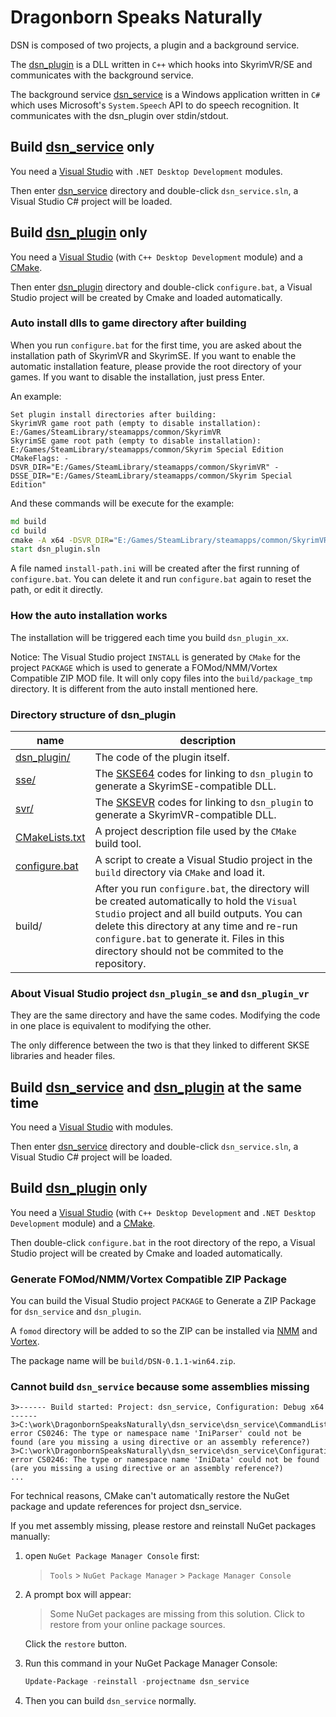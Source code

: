 Dragonborn Speaks Naturally
==============================

DSN is composed of two projects, a plugin and a background service.

The [dsn_plugin](dsn_plugin) is a DLL written in `C++` which hooks into SkyrimVR/SE and communicates with the background service.

The background service [dsn_service](dsn_service) is a Windows application written in `C#` which uses Microsoft's `System.Speech` API to do speech recognition. It communicates with the dsn_plugin over stdin/stdout.


## Build [dsn_service](dsn_service) only

You need a [Visual Studio](https://visualstudio.microsoft.com/) with `.NET Desktop Development` modules.

Then enter [dsn_service](dsn_service) directory and double-click `dsn_service.sln`, a Visual Studio C# project will be loaded.


## Build [dsn_plugin](dsn_plugin) only

You need a [Visual Studio](https://visualstudio.microsoft.com/) (with `C++ Desktop Development` module) and a [CMake](https://cmake.org/).

Then enter [dsn_plugin](dsn_plugin) directory and double-click `configure.bat`, a Visual Studio project will be created by Cmake and loaded automatically.

### Auto install dlls to game directory after building

When you run `configure.bat` for the first time, you are asked about the installation path of SkyrimVR and SkyrimSE. If you want to enable the automatic installation feature, please provide the root directory of your games. If you want to disable the installation, just press Enter.

An example:
```
Set plugin install directories after building:
SkyrimVR game root path (empty to disable installation): E:/Games/SteamLibrary/steamapps/common/SkyrimVR
SkyrimSE game root path (empty to disable installation): E:/Games/SteamLibrary/steamapps/common/Skyrim Special Edition
CMakeFlags: -DSVR_DIR="E:/Games/SteamLibrary/steamapps/common/SkyrimVR" -DSSE_DIR="E:/Games/SteamLibrary/steamapps/common/Skyrim Special Edition"
```

And these commands will be execute for the example:
```bat
md build
cd build
cmake -A x64 -DSVR_DIR="E:/Games/SteamLibrary/steamapps/common/SkyrimVR" -DSSE_DIR="E:/Games/SteamLibrary/steamapps/common/Skyrim Special Edition" ..
start dsn_plugin.sln
```

A file named `install-path.ini` will be created after the first running of `configure.bat`.
You can delete it and run `configure.bat` again to reset the path, or edit it directly.

### How the auto installation works

The installation will be triggered each time you build `dsn_plugin_xx`.

Notice: The Visual Studio project `INSTALL` is generated by `CMake` for the project `PACKAGE`
which is used to generate a FOMod/NMM/Vortex Compatible ZIP MOD file.
It will only copy files into the `build/package_tmp` directory.
It is different from the auto install mentioned here.

### Directory structure of dsn_plugin
name          | description
------------- | -------------
[dsn_plugin/](dsn_plugin/dsn_plugin) | The code of the plugin itself.
[sse/](dsn_plugin/sse) | The [SKSE64](http://skse.silverlock.org/) codes for linking to `dsn_plugin` to generate a SkyrimSE-compatible DLL.
[svr/](dsn_plugin/svr) | The [SKSEVR](http://skse.silverlock.org/) codes for linking to `dsn_plugin` to generate a SkyrimVR-compatible DLL.
[CMakeLists.txt](dsn_plugin/CMakeLists.txt) | A project description file used by the `CMake` build tool.
[configure.bat](dsn_plugin/configure.bat) | A script to create a Visual Studio project in the `build` directory via `CMake` and load it.
build/ | After you run `configure.bat`, the directory will be created automatically to hold the `Visual Studio` project and all build outputs. You can delete this directory at any time and re-run `configure.bat` to generate it. Files in this directory should not be commited to the repository.

### About Visual Studio project `dsn_plugin_se` and `dsn_plugin_vr`

They are the same directory and have the same codes. Modifying the code in one place is equivalent to modifying the other.

The only difference between the two is that they linked to different SKSE libraries and header files.


## Build [dsn_service](dsn_service) and [dsn_plugin](dsn_plugin) at the same time

You need a [Visual Studio](https://visualstudio.microsoft.com/) with  modules.

Then enter [dsn_service](dsn_service) directory and double-click `dsn_service.sln`, a Visual Studio C# project will be loaded.


## Build [dsn_plugin](dsn_plugin) only

You need a [Visual Studio](https://visualstudio.microsoft.com/) (with `C++ Desktop Development` and `.NET Desktop Development` module) and a [CMake](https://cmake.org/).

Then double-click `configure.bat` in the root directory of the repo, a Visual Studio project will be created by Cmake and loaded automatically.

### Generate FOMod/NMM/Vortex Compatible ZIP Package

You can build the Visual Studio project `PACKAGE` to Generate a ZIP Package for `dsn_service` and `dsn_plugin`.

A `fomod` directory will be added to so the ZIP can be installed via [NMM](https://www.nexusmods.com/site/mods/4) and [Vortex](https://www.nexusmods.com/site/mods/1).

The package name will be `build/DSN-0.1.1-win64.zip`.

### Cannot build `dsn_service` because some assemblies missing

```
3>------ Build started: Project: dsn_service, Configuration: Debug x64 ------
3>C:\work\DragonbornSpeaksNaturally\dsn_service\dsn_service\CommandList.cs(1,7,1,16): error CS0246: The type or namespace name 'IniParser' could not be found (are you missing a using directive or an assembly reference?)
3>C:\work\DragonbornSpeaksNaturally\dsn_service\dsn_service\Configuration.cs(64,24,64,31): error CS0246: The type or namespace name 'IniData' could not be found (are you missing a using directive or an assembly reference?)
...
```

For technical reasons, CMake can't automatically restore the NuGet package and update references for project dsn_service.

If you met assembly missing, please restore and reinstall NuGet packages manually:

1. open `NuGet Package Manager Console` first:
   > `Tools` > `NuGet Package Manager` > `Package Manager Console`

2. A prompt box will appear:
   > Some NuGet packages are missing from this solution. Click to restore from your online package sources.
   
   Click the `restore` button.

3. Run this command in your NuGet Package Manager Console:
   ```powershell
   Update-Package -reinstall -projectname dsn_service
   ```

4. Then you can build `dsn_service` normally.
